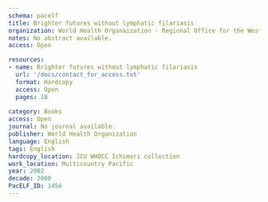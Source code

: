 ```yaml
---
schema: pacelf
title: Brighter futures without lymphatic filariasis
organization: World Health Organaization - Regional Office for the Western Pacific
notes: No abstract available.
access: Open

resources:
- name: Brighter futures without lymphatic filariasis
  url: '/docs/contact_for_access.txt'
  format: Hardcopy
  access: Open
  pages: 18
 
category: Books
access: Open
journal: No journal available.
publisher: World Health Organization
language: English 
tags: English 
hardcopy_location: JCU WHOCC Ichimori collection
work_location: Multicountry Pacific
year: 2002
decade: 2000
PacELF_ID: 1456
---
```

